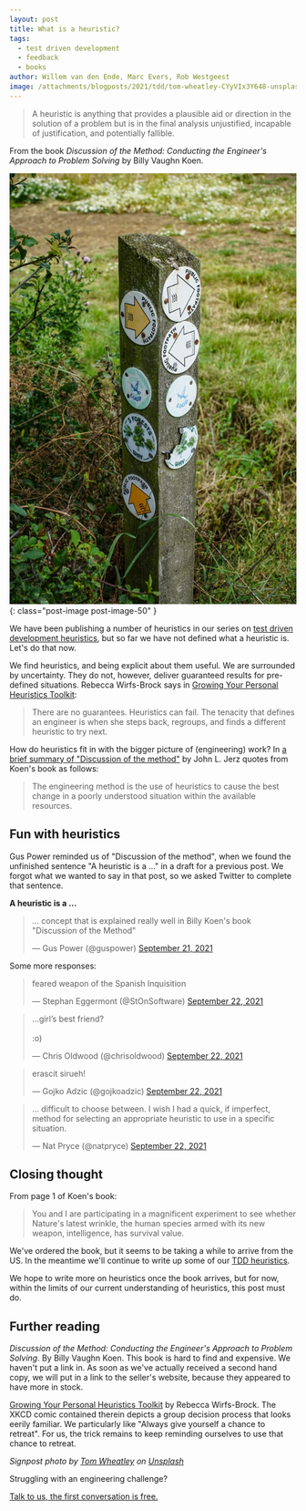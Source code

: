 ```yaml
---
layout: post
title: What is a heuristic?
tags:
  - test driven development
  - feedback
  - books
author: Willem van den Ende, Marc Evers, Rob Westgeest
image: /attachments/blogposts/2021/tdd/tom-wheatley-CYyVIx3Y648-unsplash.jpg
---
```


> A heuristic is anything that provides a plausible aid or direction in the solution of a problem but is in the final analysis unjustified, incapable of justification, and potentially fallible.

From the book _Discussion of the Method: Conducting the Engineer's Approach to Problem Solving_ by Billy Vaughn Koen. 

![English public footpath signpost](/attachments/blogposts/2021/tdd/tom-wheatley-CYyVIx3Y648-unsplash.jpg)
{: class="post-image post-image-50" }

We have been publishing a number of heuristics in our series on [test driven development heuristics](/blog-by-tag#tag-test-driven-development), but so far we have not defined what a heuristic is. Let's do that now.

We find heuristics, and being explicit about them useful. We are surrounded by uncertainty. They do not, however, deliver guaranteed results for pre-defined situations. Rebecca Wirfs-Brock says in [Growing Your Personal Heuristics Toolkit](http://wirfs-brock.com/blog/2019/03/20/growing-your-personal-design-heuristics/):

> There are no guarantees. Heuristics can fail. The tenacity that defines an engineer is when she steps back, regroups, and finds a different heuristic to try next.

How do heuristics fit in with the bigger picture of (engineering) work? In [a brief summary of "Discussion of the method"](http://johnljerz.com/superduper/tlxdownloadsiteMAIN/id174.html) by John L. Jerz quotes from Koen's book as follows:

> The engineering method is the use of heuristics to cause the best change in a poorly understood situation within the available resources.

Fun with heuristics 
-----

Gus Power reminded us of "Discussion of the method", when we found the
unfinished sentence "A heuristic is a ..." in a draft for a previous post. We
forgot what we wanted to say in that post, so we asked Twitter to complete that sentence.

**A heuristic is a ...**

<blockquote class="twitter-tweet" data-partner="tweetdeck"><p lang="en" dir="ltr">... concept that is explained really well in Billy Koen&#39;s book &quot;Discussion of the Method&quot;</p>&mdash; Gus Power (@guspower) <a href="https://twitter.com/guspower/status/1440395708381614081?ref_src=twsrc%5Etfw">September 21, 2021</a></blockquote>
<script async src="https://platform.twitter.com/widgets.js" charset="utf-8"></script>

Some more responses:

<blockquote class="twitter-tweet"><p lang="en" dir="ltr">feared weapon of the Spanish Inquisition</p>&mdash; Stephan Eggermont (@StOnSoftware) <a href="https://twitter.com/StOnSoftware/status/1440669228789420040?ref_src=twsrc%5Etfw">September 22, 2021</a></blockquote> <script async src="https://platform.twitter.com/widgets.js" charset="utf-8"></script>

<blockquote class="twitter-tweet"><p lang="en" dir="ltr">…girl’s best friend?<br><br>:o)</p>&mdash; Chris Oldwood (@chrisoldwood) <a href="https://twitter.com/chrisoldwood/status/1440558283878666240?ref_src=twsrc%5Etfw">September 22, 2021</a></blockquote> <script async src="https://platform.twitter.com/widgets.js" charset="utf-8"></script>

<blockquote class="twitter-tweet"><p lang="ht" dir="ltr">erascit sirueh!</p>&mdash; Gojko Adzic (@gojkoadzic) <a href="https://twitter.com/gojkoadzic/status/1440561041633472515?ref_src=twsrc%5Etfw">September 22, 2021</a></blockquote> <script async src="https://platform.twitter.com/widgets.js" charset="utf-8"></script>

<blockquote class="twitter-tweet"><p lang="en" dir="ltr">… difficult to choose between. I wish I had a quick, if imperfect, method for selecting an appropriate heuristic to use in a specific situation.</p>&mdash; Nat Pryce (@natpryce) <a href="https://twitter.com/natpryce/status/1440721414764437508?ref_src=twsrc%5Etfw">September 22, 2021</a></blockquote> <script async src="https://platform.twitter.com/widgets.js" charset="utf-8"></script>

Closing thought
-----

From page 1 of Koen's book:

> You and I are participating in a magnificent experiment to see whether Nature's latest wrinkle, the human species armed with its new weapon, intelligence, has survival value.

 We've ordered the book, but it seems to be taking a while to arrive from the US. In the meantime we'll continue to write up some of our [TDD heuristics](/blog-by-tag#tag-test-driven-development).

We hope to write more on heuristics once the book arrives, but for now, within the limits of our current understanding of heuristics, this post must do.

Further reading
----

_Discussion of the Method: Conducting the Engineer's Approach to Problem Solving_. By Billy Vaughn Koen. This book is hard to find and expensive. We haven't put a link in. As soon as we've actually received a second hand copy, we will put in a link to the seller's website, because they appeared to have more in stock.

[Growing Your Personal Heuristics
Toolkit](http://wirfs-brock.com/blog/2019/03/20/growing-your-personal-design-heuristics/) by Rebecca Wirfs-Brock.
The XKCD comic contained therein depicts a group decision process that looks
eerily familiar. We particularly like "Always give yourself a chance to
retreat". For us, the trick remains to keep reminding ourselves to use that chance to retreat.

_Signpost photo by <a href="https://unsplash.com/@mikeballet?utm_source=unsplash&utm_medium=referral&utm_content=creditCopyText">Tom Wheatley</a> on <a href="https://unsplash.com/?utm_source=unsplash&utm_medium=referral&utm_content=creditCopyText">Unsplash</a>_
  
<aside>
  <p>Struggling with an engineering challenge?</p>
  <p><div>
    <a href="/consulting">Talk to us, the first conversation is free.</a>
  </div></p>
</aside>

